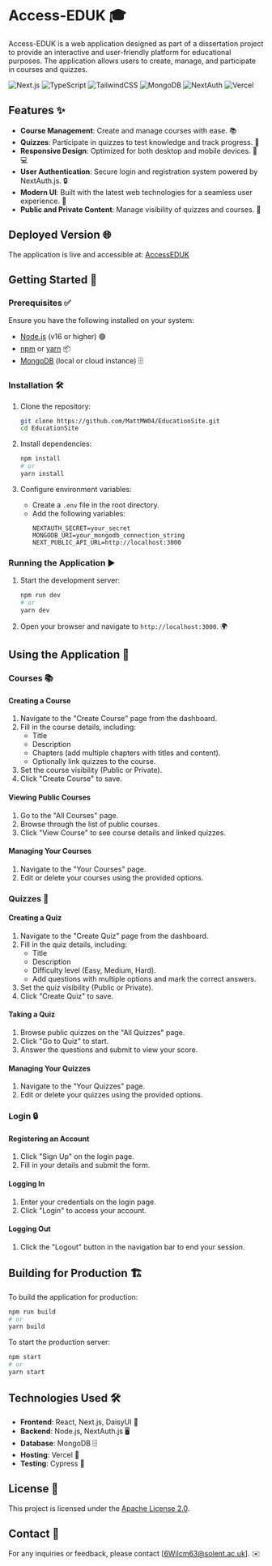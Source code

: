 # Access-EDUK 🎓

Access-EDUK is a web application designed as part of a dissertation project to provide an interactive and user-friendly platform for educational purposes. The application allows users to create, manage, and participate in courses and quizzes.

![Next.js](https://img.shields.io/badge/Next.js-black?logo=next.js&logoColor=white)
![TypeScript](https://img.shields.io/badge/TypeScript-3178C6?logo=typescript&logoColor=fff)
![TailwindCSS](https://img.shields.io/badge/Tailwind%20CSS-%2338B2AC.svg?logo=tailwind-css&logoColor=white)
![MongoDB](https://img.shields.io/badge/MongoDB-47A248?logo=mongodb&logoColor=white)
![NextAuth](https://img.shields.io/badge/NextAuth.js-000000?logo=auth0&logoColor=white)
![Vercel](https://img.shields.io/badge/Vercel-000000?logo=vercel&logoColor=white)

## Features ✨

- **Course Management**: Create and manage courses with ease. 📚
- **Quizzes**: Participate in quizzes to test knowledge and track progress. 📝
- **Responsive Design**: Optimized for both desktop and mobile devices. 📱💻
- **User Authentication**: Secure login and registration system powered by NextAuth.js. 🔒
- **Modern UI**: Built with the latest web technologies for a seamless user experience. 🎨
- **Public and Private Content**: Manage visibility of quizzes and courses. 🔐

## Deployed Version 🌐

The application is live and accessible at: [AccessEDUK](https://access-eduk.vercel.app/)

## Getting Started 🚀

### Prerequisites ✅

Ensure you have the following installed on your system:
- [Node.js](https://nodejs.org/) (v16 or higher) 🟢
- [npm](https://www.npmjs.com/) or [yarn](https://yarnpkg.com/) 📦
- [MongoDB](https://www.mongodb.com/) (local or cloud instance) 🗄️

### Installation 🛠️

1. Clone the repository:
   ```bash
   git clone https://github.com/MattMW04/EducationSite.git
   cd EducationSite
   ```

2. Install dependencies:
   ```bash
   npm install
   # or
   yarn install
   ```

3. Configure environment variables:
   - Create a `.env` file in the root directory.
   - Add the following variables:
     ```env
     NEXTAUTH_SECRET=your_secret
     MONGODB_URI=your_mongodb_connection_string
     NEXT_PUBLIC_API_URL=http://localhost:3000
     ```

### Running the Application ▶️

1. Start the development server:
   ```bash
   npm run dev
   # or
   yarn dev
   ```

2. Open your browser and navigate to `http://localhost:3000`. 🌍

## Using the Application 📖

### Courses 📚

#### Creating a Course
1. Navigate to the "Create Course" page from the dashboard.
2. Fill in the course details, including:
   - Title
   - Description
   - Chapters (add multiple chapters with titles and content).
   - Optionally link quizzes to the course.
3. Set the course visibility (Public or Private).
4. Click "Create Course" to save.

#### Viewing Public Courses
1. Go to the "All Courses" page.
2. Browse through the list of public courses.
3. Click "View Course" to see course details and linked quizzes.

#### Managing Your Courses
1. Navigate to the "Your Courses" page.
2. Edit or delete your courses using the provided options.

### Quizzes 📝

#### Creating a Quiz
1. Navigate to the "Create Quiz" page from the dashboard.
2. Fill in the quiz details, including:
   - Title
   - Description
   - Difficulty level (Easy, Medium, Hard).
   - Add questions with multiple options and mark the correct answers.
3. Set the quiz visibility (Public or Private).
4. Click "Create Quiz" to save.

#### Taking a Quiz
1. Browse public quizzes on the "All Quizzes" page.
2. Click "Go to Quiz" to start.
3. Answer the questions and submit to view your score.

#### Managing Your Quizzes
1. Navigate to the "Your Quizzes" page.
2. Edit or delete your quizzes using the provided options.

### Login 🔒

#### Registering an Account
1. Click "Sign Up" on the login page.
2. Fill in your details and submit the form.

#### Logging In
1. Enter your credentials on the login page.
2. Click "Login" to access your account.

#### Logging Out
1. Click the "Logout" button in the navigation bar to end your session.

## Building for Production 🏗️

To build the application for production:
```bash
npm run build
# or
yarn build
```

To start the production server:
```bash
npm start
# or
yarn start
```

## Technologies Used 🛠️

- **Frontend**: React, Next.js, DaisyUI 🎨
- **Backend**: Node.js, NextAuth.js 🖥️
- **Database**: MongoDB 🗄️
- **Hosting**: Vercel 🚀
- **Testing**: Cypress 🧪

## License 📜

This project is licensed under the [Apache License 2.0](LICENSE).

## Contact 📧

For any inquiries or feedback, please contact [6Wilcm63@solent.ac.uk]. ✉️
